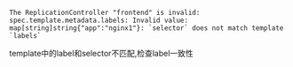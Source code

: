 
```
The ReplicationController "frontend" is invalid: spec.template.metadata.labels: Invalid value: map[string]string{"app":"nginx1"}: `selector` does not match template `labels`
```

template中的label和selector不匹配,检查label一致性
